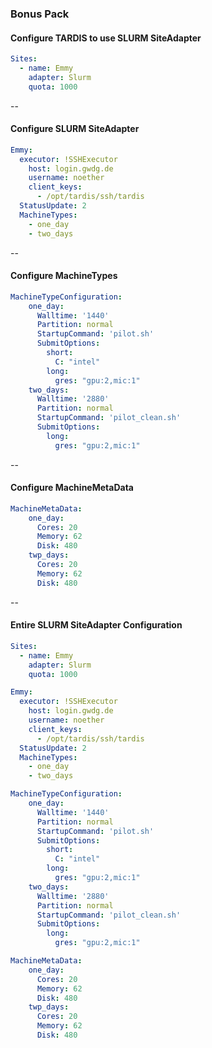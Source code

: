 ### Bonus Pack
#### Configure TARDIS to use SLURM SiteAdapter

```yaml
Sites:
  - name: Emmy
    adapter: Slurm
    quota: 1000
```

--

#### Configure SLURM SiteAdapter

```yaml
Emmy:
  executor: !SSHExecutor
    host: login.gwdg.de
    username: noether
    client_keys:
      - /opt/tardis/ssh/tardis
  StatusUpdate: 2
  MachineTypes:
    - one_day
    - two_days
```

--

<!-- .element: style="font-size:70%;" -->
#### Configure MachineTypes
```yaml
MachineTypeConfiguration:
    one_day:
      Walltime: '1440'
      Partition: normal
      StartupCommand: 'pilot.sh'
      SubmitOptions:
        short:
          C: "intel"
        long:
          gres: "gpu:2,mic:1"
    two_days:
      Walltime: '2880'
      Partition: normal
      StartupCommand: 'pilot_clean.sh'
      SubmitOptions:
        long:
          gres: "gpu:2,mic:1"
```

--

#### Configure MachineMetaData
```yaml
MachineMetaData:
    one_day:
      Cores: 20
      Memory: 62
      Disk: 480
    twp_days:
      Cores: 20
      Memory: 62
      Disk: 480
```

--

<!-- .element: style="font-size:45%;" -->
#### Entire SLURM SiteAdapter Configuration
```yaml
Sites:
  - name: Emmy
    adapter: Slurm
    quota: 1000

Emmy:
  executor: !SSHExecutor
    host: login.gwdg.de
    username: noether
    client_keys:
      - /opt/tardis/ssh/tardis
  StatusUpdate: 2
  MachineTypes:
    - one_day
    - two_days

MachineTypeConfiguration:
    one_day:
      Walltime: '1440'
      Partition: normal
      StartupCommand: 'pilot.sh'
      SubmitOptions:
        short:
          C: "intel"
        long:
          gres: "gpu:2,mic:1"
    two_days:
      Walltime: '2880'
      Partition: normal
      StartupCommand: 'pilot_clean.sh'
      SubmitOptions:
        long:
          gres: "gpu:2,mic:1"

MachineMetaData:
    one_day:
      Cores: 20
      Memory: 62
      Disk: 480
    twp_days:
      Cores: 20
      Memory: 62
      Disk: 480
```